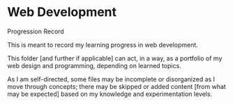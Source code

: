 # Web Development
 Progression Record

This is meant to record my learning progress in web development.

This folder [and further if applicable] can act, in a way, as a portfolio of my web design and programming, depending on learned topics.

As I am self-directed, some files may be incomplete or disorganized as I move through concepts; there may be skipped or added content [from what may be expected] based on my knowledge and experimentation levels.
